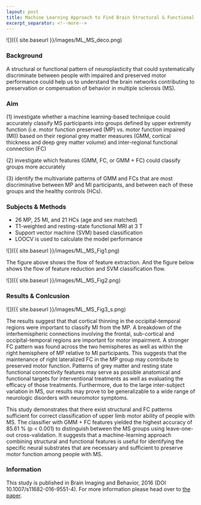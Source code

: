 ```yaml
---
layout: post
title: Machine Learning Approach to Find Brain Structural & Functional pattern Distinguishing Motor Disability in People with Multiple Sclerosis    
excerpt_separator: <!--more-->
---
```

![]({{ site.baseurl }}/images/ML_MS_deco.png)

<!--more-->

### Background

A structural or functional pattern of neuroplasticity that could systematically discriminate between people with impaired and preserved motor performance could help us to understand the brain networks contributing to preservation or compensation of behavior in multiple sclerosis (MS). 

### Aim

(1) investigate whether a machine learning-based technique could accurately classify MS participants into groups defined by upper extremity function (i.e. motor function preserved (MP) vs. motor function impaired (MI)) based on their regional grey matter measures (GMM, cortical thickness and deep grey matter volume) and inter-regional functional connection (FC)

(2) investigate which features (GMM, FC, or GMM + FC) could classify groups more accurately

(3) identify the multivariate patterns of GMM and FCs that are most discriminative between MP and MI participants, and between each of these groups and the healthy controls (HCs). 

### Subjects & Methods
* 26 MP, 25 MI, and 21 HCs (age and sex matched) 
* T1-weighted and resting-state functional MRI at 3 T
* Support vector machine (SVM) based classification 
* LOOCV is used to calculate the model performance 

![]({{ site.baseurl }}/images/ML_MS_Fig1.png)

The figure above shows the flow of feature extraction. And the figure below shows the flow of feature reduction and SVM classification flow.

![]({{ site.baseurl }}/images/ML_MS_Fig2.png)

### Results & Conlcusion

![]({{ site.baseurl }}/images/ML_MS_Fig3_s.png)

The results suggest that that cortical thinning in the occipital-temporal regions were important to classify MI from the MP. A breakdown of the interhemispheric connections involving the frontal, sub-cortical and occipital-temporal regions are important for motor impairment. A stronger FC pattern was found across the two hemispheres as well as within the right hemisphere of MP relative to MI participants. This suggests that the maintenance of right lateralized FC in the MP group may contribute to preserved motor function. Patterns of grey matter and resting state functional connectivity features may serve as possible anatomical and functional targets for interventional treatments as well as evaluating the efficacy of those treatments. Furthermore, due to the large inter-subject variation in MS, our results may prove to be generalizable to a wide range of neurologic disorders with neuromotor symptoms. 

This study demonstrates that there exist structural and FC patterns sufficient for correct classification of upper limb motor ability of people with MS. The classifier with GMM + FC features yielded the highest accuracy of 85.61 % (p < 0.001) to distinguish between the MS groups using leave-one-out cross-validation. It suggests that a machine-learning approach combining structural and functional features is useful for identifying the specific neural substrates that are necessary and sufficient to preserve motor function among people with MS.

### Information

This study is published in Brain Imaging and Behavior, 2016 (DOI 10.1007/s11682-016-9551-4). For more information please head over to [the paper](http://link.springer.com/article/10.1007/s11682-016-9551-4).
